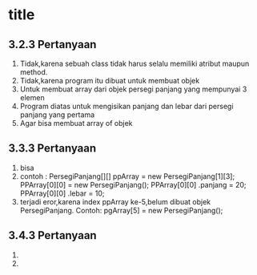 # title

## 3.2.3  Pertanyaan
1. Tidak,karena sebuah class tidak harus selalu memiliki atribut maupun method.
2. Tidak,karena program itu dibuat untuk membuat objek
3. Untuk membuat array dari objek persegi panjang yang mempunyai 3 elemen
4. Program diatas untuk mengisikan panjang dan lebar dari persegi panjang yang pertama
5. Agar bisa membuat array of objek

## 3.3.3 Pertanyaan
1. bisa
2. contoh :
PersegiPanjang[][] ppArray = new PersegiPanjang[1][3];
PPArray[0][0] = new PersegiPanjang();
PPArray[0][0] .panjang = 20;
PPArray[0][0] .lebar = 10;
3. terjadi eror,karena index ppArray ke-5,belum dibuat objek PersegiPanjang.
Contoh: pgArray[5] = new PersegiPanjang();

## 3.4.3 Pertanyaan
1. 
2.
